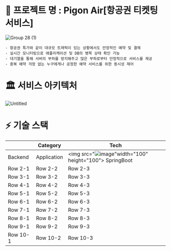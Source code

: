 # 🛫 프로젝트 명 : Pigon Air[항공권 티켓팅 서비스]  
![Group 28 (1)](https://github.com/hanghae99-19-final-8/PigonAir/assets/71509516/66802943-fc77-498f-88fb-6c1b674ace08)  
```
- 항공권 특가와 같이 대규모 트래픽이 있는 상황에서도 안정적인 예약 및 결제  
- 실시간 모니터링으로 애플리케이션 및 DB의 병목 상태 확인 가능  
- 대기열을 통해 서버의 부하를 방지해주고 많은 부하로부터 안정적으로 서비스를 제공  
- 중복 예약 걱정 없는 누구에게나 공정한 예약 서비스를 위한 동시성 제어  
```  
# 🏛️ 서비스 아키텍처  
![Untitled](https://github.com/hanghae99-19-final-8/PigonAir/assets/71509516/06a6f476-b0d8-4eff-806c-7d04de47f1d0)

# ⚡ 기술 스택
|  | Category | Tech |
|----------|----------|----------|
| Backend  | Application  | <img src="![image](https://github.com/hanghae99-19-final-8/PigonAir/assets/71509516/1d3de828-d3c8-44d8-976a-d6c093405da6)"width="100" height="100"> SpringBoot |
| Row 2-1  | Row 2-2  | Row 2-3  |
| Row 3-1  | Row 3-2  | Row 3-3  |
| Row 4-1  | Row 4-2  | Row 4-3  |
| Row 5-1  | Row 5-2  | Row 5-3  |
| Row 6-1  | Row 6-2  | Row 6-3  |
| Row 7-1  | Row 7-2  | Row 7-3  |
| Row 8-1  | Row 8-2  | Row 8-3  |
| Row 9-1  | Row 9-2  | Row 9-3  |
| Row 10-1 | Row 10-2 | Row 10-3 |

